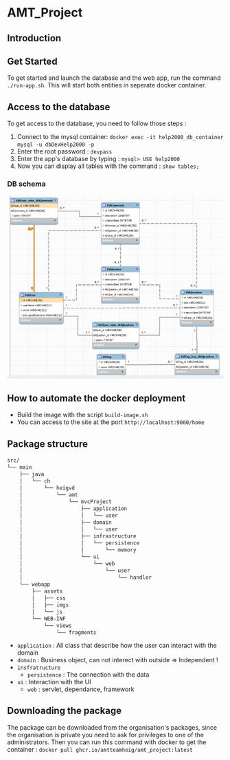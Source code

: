 # AMT_Project

## Introduction

## Get Started

To get started and launch the database and the web app, run the command `./run-app.sh`. This will start both entities in seperate docker container.

## Access to the database

To get access to the database, you need to follow those steps : 

1. Connect to the mysql container: 
`docker exec -it help2000_db_container mysql -u dbDevHelp2000 -p`
2. Enter the root password : `devpass`
3. Enter the app's database by typing : `mysql> USE help2000`
4. Now you can display all tables with the command : `show tables;`

### DB schema

![](images/db_help2000.png)

## How to automate the docker deployment

- Build the image with the script `build-image.sh`
- You can access to the site at the port `http://localhost:9000/home`

## Package structure

```
src/
└── main
    ├── java
    │   └── ch
    │       └── heigvd
    │           └── amt
    │               └── mvcProject
    │                   ├── application
    │                   │   └── user
    │                   ├── domain
    │                   │   └── user
    │                   ├── infrastructure
    │                   │   └── persistence
    │                   │       └── memory
    │                   └── ui
    │                       └── web
    │                           └── user
    │                               └── handler
    └── webapp
        ├── assets
        │   ├── css
        │   ├── imgs
        │   └── js
        └── WEB-INF
            └── views
                └── fragments

```

- `application` : All class that describe how the user can interact with the
 domain
- `domain` : Business object, can not interect with outside => Independent !
- `insfratructure`
    - `persistence` : The connection with the data
- `ui` : Interaction with the UI
    - `web` : servlet, dependance, framework

## Downloading the package
The package can be downloaded from the organisation's packages, since the organisation is private you need to ask for privileges to one of the administrators. Then you can run this command with docker to get the container : `docker pull ghcr.io/amtteamheig/amt_project:latest`
